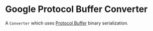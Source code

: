Google Protocol Buffer Converter
================================

A `Converter` which uses [Protocol Buffer][1] binary serialization.


 [1]: https://developers.google.com/protocol-buffers/
